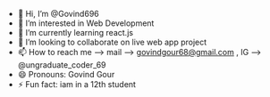 - 👋 Hi, I’m @Govind696
- 👀 I’m interested in Web Development
- 🌱 I’m currently learning react.js
- 💞️ I’m looking to collaborate on live web app project 
- 📫 How to reach me --> mail --> govindgour68@gmail.com , IG --> @ungraduate_coder_69
- 😄 Pronouns: Govind Gour
- ⚡ Fun fact: iam in a 12th student 

<!---
Govind696/Govind696 is a ✨ special ✨ repository because its `README.md` (this file) appears on your GitHub profile.
You can click the Preview link to take a look at your changes.
--->
